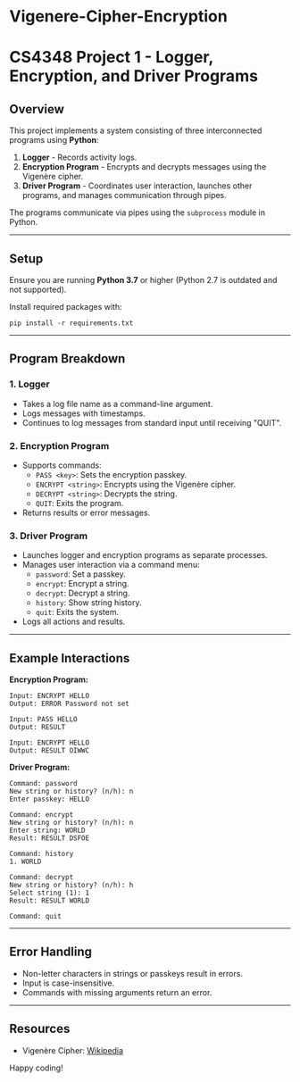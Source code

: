﻿# Vigenere-Cipher-Encryption

 # CS4348 Project 1 - Logger, Encryption, and Driver Programs

## Overview
This project implements a system consisting of three interconnected programs using **Python**:
1. **Logger** - Records activity logs.
2. **Encryption Program** - Encrypts and decrypts messages using the Vigenère cipher.
3. **Driver Program** - Coordinates user interaction, launches other programs, and manages communication through pipes.

The programs communicate via pipes using the `subprocess` module in Python.

---

## Setup

Ensure you are running **Python 3.7** or higher (Python 2.7 is outdated and not supported).

Install required packages with:
```
pip install -r requirements.txt
```

---

## Program Breakdown

### 1. Logger
- Takes a log file name as a command-line argument.
- Logs messages with timestamps.
- Continues to log messages from standard input until receiving "QUIT".

### 2. Encryption Program
- Supports commands:
  - `PASS <key>`: Sets the encryption passkey.
  - `ENCRYPT <string>`: Encrypts using the Vigenère cipher.
  - `DECRYPT <string>`: Decrypts the string.
  - `QUIT`: Exits the program.
- Returns results or error messages.

### 3. Driver Program
- Launches logger and encryption programs as separate processes.
- Manages user interaction via a command menu:
  - `password`: Set a passkey.
  - `encrypt`: Encrypt a string.
  - `decrypt`: Decrypt a string.
  - `history`: Show string history.
  - `quit`: Exits the system.
- Logs all actions and results.

---

## Example Interactions

**Encryption Program:**
```
Input: ENCRYPT HELLO
Output: ERROR Password not set

Input: PASS HELLO
Output: RESULT

Input: ENCRYPT HELLO
Output: RESULT OIWWC
```

**Driver Program:**
```
Command: password
New string or history? (n/h): n
Enter passkey: HELLO

Command: encrypt
New string or history? (n/h): n
Enter string: WORLD
Result: RESULT DSFOE

Command: history
1. WORLD

Command: decrypt
New string or history? (n/h): h
Select string (1): 1
Result: RESULT WORLD

Command: quit
```

---

## Error Handling
- Non-letter characters in strings or passkeys result in errors.
- Input is case-insensitive.
- Commands with missing arguments return an error.

---

## Resources
- Vigenère Cipher: [Wikipedia](https://en.wikipedia.org/wiki/Vigen%C3%A8re_cipher)

Happy coding!


